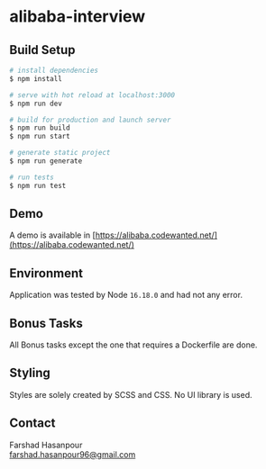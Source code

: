 # alibaba-interview

## Build Setup

```bash
# install dependencies
$ npm install

# serve with hot reload at localhost:3000
$ npm run dev

# build for production and launch server
$ npm run build
$ npm run start

# generate static project
$ npm run generate

# run tests
$ npm run test
```

## Demo
A demo is available in [https://alibaba.codewanted.net/](https://alibaba.codewanted.net/)

## Environment
Application was tested by Node `16.18.0` and had not any error. 

## Bonus Tasks
All Bonus tasks except the one that requires a Dockerfile are done.

## Styling
Styles are solely created by SCSS and CSS. No UI library is used.

## Contact
Farshad Hasanpour\
[farshad.hasanpour96@gmail.com](mailto:farshad.hasanpour96@gmail.com)

